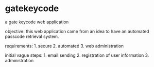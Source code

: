gatekeycode
===========

a gate keycode web application


objective:
	this web application came from an idea to have an automated passcode retrieval system.

requirements:
	1. secure
	2. automated
	3. web administration

initial vague steps:
	1. email sending
	2. registration of user information
	3. administration
